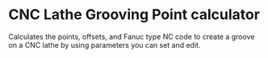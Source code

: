 # CNC Lathe Grooving Point calculator

Calculates the points, offsets, and Fanuc type NC code to create a groove on a CNC lathe by using parameters you can set and edit.
